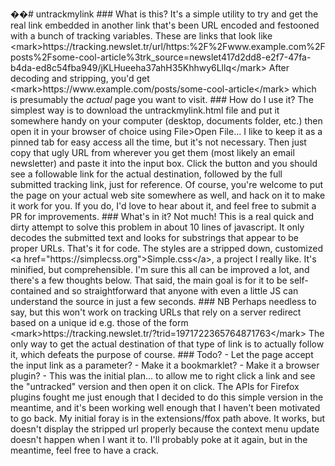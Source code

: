 ��#   u n t r a c k m y l i n k  
  
 # # #   W h a t   i s   t h i s ?  
  
 I t ' s   a   s i m p l e   u t i l i t y   t o   t r y   a n d   g e t   t h e   r e a l   l i n k   e m b e d d e d   i n   a n o t h e r   l i n k   t h a t ' s   b e e n   U R L   e n c o d e d   a n d    
 f e s t o o n e d   w i t h   a   b u n c h   o f   t r a c k i n g   v a r i a b l e s .   T h e s e   a r e   l i n k s   t h a t   l o o k   l i k e   < m a r k > h t t p s : / / t r a c k i n g . n e w s l e t . t r / u r l / h t t p s : % 2 F % 2 F w w w . e x a m p l e . c o m % 2 F p o s t s % 2 F s o m e - c o o l - a r t i c l e % 3 t r k _ s o u r c e = n e w s l e t 4 1 7 d 2 d d 8 - e 2 f 7 - 4 7 f a - b 4 d a - e d 8 c 5 4 f b a 9 4 9 / j K L H u e e h a 3 7 a h H 3 5 K h h w y 6 L l l q < / m a r k >  
    
 A f t e r   d e c o d i n g   a n d   s t r i p p i n g ,   y o u ' d   g e t   < m a r k > h t t p s : / / w w w . e x a m p l e . c o m / p o s t s / s o m e - c o o l - a r t i c l e < / m a r k >   w h i c h   i s   p r e s u m a b l y  
 t h e   * a c t u a l *   p a g e   y o u   w a n t   t o   v i s i t .  
  
 # # #   H o w   d o   I   u s e   i t ?  
 T h e   s i m p l e s t   w a y   i s   t o   d o w n l o a d   t h e   u n t r a c k m y l i n k . h t m l   f i l e   a n d   p u t   i t   s o m e w h e r e   h a n d y   o n   y o u r   c o m p u t e r   ( d e s k t o p ,   d o c u m e n t s   f o l d e r ,   e t c . )   t h e n   o p e n   i t   i n   y o u r   b r o w s e r   o f   c h o i c e   u s i n g   F i l e > O p e n   F i l e . . .    
  
 I   l i k e   t o   k e e p   i t   a s   a   p i n n e d   t a b   f o r   e a s y   a c c e s s   a l l   t h e   t i m e ,   b u t   i t ' s   n o t   n e c e s s a r y .  
  
 T h e n   j u s t   c o p y   t h a t   u g l y   U R L   f r o m   w h e r e v e r   y o u   g e t   t h e m   ( m o s t   l i k e l y   a n   e m a i l   n e w s l e t t e r )   a n d   p a s t e   i t   i n t o   t h e   i n p u t   b o x .   C l i c k   t h e   b u t t o n   a n d   y o u   s h o u l d   s e e   a   f o l l o w a b l e   l i n k   f o r   t h e   a c t u a l   d e s t i n a t i o n ,   f o l l o w e d   b y   t h e   f u l l   s u b m i t t e d   t r a c k i n g   l i n k ,   j u s t   f o r   r e f e r e n c e .  
  
 O f   c o u r s e ,   y o u ' r e   w e l c o m e   t o   p u t   t h e   p a g e   o n   y o u r   a c t u a l   w e b   s i t e   s o m e w h e r e   a s   w e l l ,   a n d   h a c k   o n   i t   t o   m a k e   i t   w o r k   f o r   y o u .   I f   y o u   d o ,   I ' d   l o v e   t o   h e a r   a b o u t   i t ,   a n d   f e e l   f r e e   t o   s u b m i t   a   P R   f o r   i m p r o v e m e n t s .  
  
 # # #   W h a t ' s   i n   i t ?  
 N o t   m u c h !   T h i s   i s   a   r e a l   q u i c k   a n d   d i r t y   a t t e m p t   t o   s o l v e   t h i s   p r o b l e m   i n   a b o u t   1 0   l i n e s   o f   j a v a s c r i p t .   I t   o n l y   d e c o d e s   t h e   s u b m i t t e d    
 t e x t   a n d   l o o k s   f o r   s u b s t r i n g s   t h a t   a p p e a r   t o   b e   p r o p e r   U R L s .   T h a t ' s   i t   f o r   c o d e .  
  
 T h e   s t y l e s   a r e   a   s t r i p p e d   d o w n ,   c u s t o m i z e d   < a   h r e f = " h t t p s : / / s i m p l e c s s . o r g " > S i m p l e . c s s < / a > ,   a   p r o j e c t   I   r e a l l y   l i k e .   I t ' s   m i n i f i e d ,   b u t   c o m p r e h e n s i b l e .  
  
 I ' m   s u r e   t h i s   a l l   c a n   b e   i m p r o v e d   a   l o t ,   a n d   t h e r e ' s   a   f e w   t h o u g h t s   b e l o w .   T h a t   s a i d ,   t h e   m a i n   g o a l   i s   f o r   i t   t o   b e   s e l f - c o n t a i n e d   a n d   s o   s t r a i g h t f o r w a r d   t h a t  
 a n y o n e   w i t h   e v e n   a   l i t t l e   J S   c a n   u n d e r s t a n d   t h e   s o u r c e   i n   j u s t   a   f e w   s e c o n d s .  
  
 # # #   N B  
 P e r h a p s   n e e d l e s s   t o   s a y ,   b u t   t h i s   w o n ' t   w o r k   o n   t r a c k i n g   U R L s   t h a t   r e l y   o n   a   s e r v e r   r e d i r e c t   b a s e d   o n   a   u n i q u e   i d  
 e . g .   t h o s e   o f   t h e   f o r m   < m a r k > h t t p s : / / t r a c k i n g . n e w s l e t . t r / ? t r i d = 1 9 7 1 7 2 2 3 6 5 7 6 4 8 7 1 7 6 3 < / m a r k >   T h e   o n l y   w a y   t o   g e t   t h e   a c t u a l   d e s t i n a t i o n   o f   t h a t  
 t y p e   o f   l i n k   i s   t o   a c t u a l l y   f o l l o w   i t ,   w h i c h   d e f e a t s   t h e   p u r p o s e   o f   c o u r s e .  
  
 # # #   T o d o ?  
 -   L e t   t h e   p a g e   a c c e p t   t h e   i n p u t   l i n k   a s   a   p a r a m e t e r ?  
 -   M a k e   i t   a   b o o k m a r k l e t ?  
 -   M a k e   i t   a   b r o w s e r   p l u g i n ?    
         -   T h i s   w a s   t h e   i n i t i a l   p l a n . . .   t o   a l l o w   m e   t o   r i g h t   c l i c k   a   l i n k   a n d   s e e   t h e   " u n t r a c k e d "   v e r s i o n   a n d   t h e n   o p e n   i t   o n   c l i c k .   T h e   A P I s   f o r   F i r e f o x   p l u g i n s   f o u g h t   m e   j u s t   e n o u g h   t h a t   I   d e c i d e d   t o   d o   t h i s   s i m p l e   v e r s i o n   i n   t h e   m e a n t i m e ,   a n d   i t ' s   b e e n   w o r k i n g   w e l l   e n o u g h   t h a t   I   h a v e n ' t   b e e n   m o t i v a t e d   t o   g o   b a c k .   M y   i n i t i a l   f o r a y   i s   i n   t h e   e x t e n s i o n s / f f o x   p a t h   a b o v e .   I t   w o r k s ,   b u t   d o e s n ' t   d i s p l a y   t h e   s t r i p p e d   u r l   p r o p e r l y   b e c a u s e   t h e   c o n t e x t   m e n u   u p d a t e   d o e s n ' t   h a p p e n   w h e n   I   w a n t   i t   t o .   I ' l l   p r o b a b l y   p o k e   a t   i t   a g a i n ,   b u t   i n   t h e   m e a n t i m e ,   f e e l   f r e e   t o   h a v e   a   c r a c k . 
